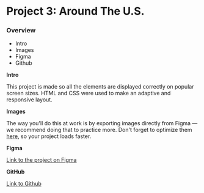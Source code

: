# Project 3: Around The U.S.

### Overview

- Intro
- Images
- Figma
- Github

**Intro**

This project is made so all the elements are displayed correctly on popular screen sizes.
HTML and CSS were used to make an adaptive and responsive layout.

**Images**

The way you'll do this at work is by exporting images directly from Figma — we recommend doing that to practice more. Don't forget to optimize them [here](https://tinypng.com/), so your project loads faster.

**Figma**

[Link to the project on Figma](https://www.figma.com/file/ii4xxsJ0ghevUOcssTlHZv/Sprint-3%3A-Around-the-US?node-id=0%3A1)

**GitHub**

[Link to Github](https://freddy-pc.github.io/se_project_aroundtheus/)
